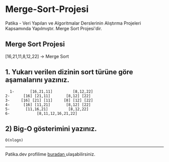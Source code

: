 # Merge-Sort-Projesi
Patika - Veri Yapıları ve Algoritmalar Derslerinin Alıştırma Projeleri Kapsamında Yapılmıştır. Merge Sort Projesi'dir.
## Merge Sort Projesi
[16,21,11,8,12,22] -> Merge Sort


## 1. Yukarı verilen dizinin sort türüne göre aşamalarını yazınız.

```
  1-       [16,21,11]         [8,12,22]
2-      [16] [21,11]       [8,12] [22]
3-     [16] [21] [11]     [8] [12] [22]
4-      [16] [11,21]       [8,12] [22]
5-       [11,16,21]         [8,12,22]
6-            [8,11,12,16,21,22]
```

## 2) Big-O gösterimini yazınız.
```
O(nlogn)
```
---
Patika.dev profilime [buradan ](https://app.patika.dev/ersun)ulaşabilirsiniz.

